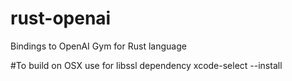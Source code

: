 # rust-openai
Bindings to OpenAI Gym for Rust language

#To build on OSX use for libssl dependency
xcode-select --install
